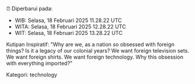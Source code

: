 ⏰ Diperbarui pada:
- WIB: Selasa, 18 Februari 2025 11.28.22 UTC
- WITA: Selasa, 18 Februari 2025 12.28.22 UTC
- WIT: Selasa, 18 Februari 2025 13.28.22 UTC

Kutipan Inspiratif:
"Why are we, as a nation so obsessed with foreign things? Is it a legacy of our colonial years? We want foreign television sets. We want foreign shirts. We want foreign technology. Why this obsession with everything imported?"


Kategori: technology

